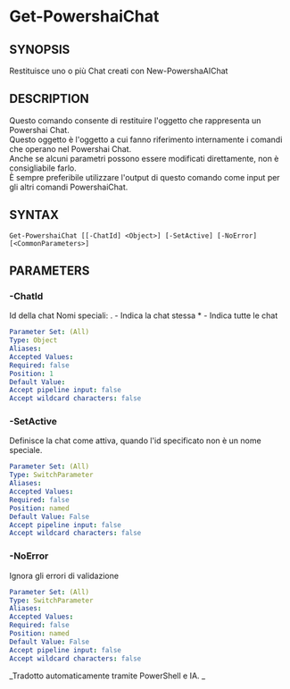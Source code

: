 ﻿---
external help file: powershai-help.xml
schema: 2.0.0
powershai: true
---

# Get-PowershaiChat

## SYNOPSIS <!--!= @#Synop !-->
Restituisce uno o più Chat creati con New-PowershaAIChat

## DESCRIPTION <!--!= @#Desc !-->
Questo comando consente di restituire l'oggetto che rappresenta un Powershai Chat.  
Questo oggetto è l'oggetto a cui fanno riferimento internamente i comandi che operano nel Powershai Chat.  
Anche se alcuni parametri possono essere modificati direttamente, non è consigliabile farlo.  
È sempre preferibile utilizzare l'output di questo comando come input per gli altri comandi PowershaiChat.

## SYNTAX <!--!= @#Syntax !-->

```
Get-PowershaiChat [[-ChatId] <Object>] [-SetActive] [-NoError] [<CommonParameters>]
```

## PARAMETERS <!--!= @#Params !-->

### -ChatId
Id della chat
Nomi speciali:
	. - Indica la chat stessa
 	* - Indica tutte le chat

```yml
Parameter Set: (All)
Type: Object
Aliases: 
Accepted Values: 
Required: false
Position: 1
Default Value: 
Accept pipeline input: false
Accept wildcard characters: false
```

### -SetActive
Definisce la chat come attiva, quando l'id specificato non è un nome speciale.

```yml
Parameter Set: (All)
Type: SwitchParameter
Aliases: 
Accepted Values: 
Required: false
Position: named
Default Value: False
Accept pipeline input: false
Accept wildcard characters: false
```

### -NoError
Ignora gli errori di validazione

```yml
Parameter Set: (All)
Type: SwitchParameter
Aliases: 
Accepted Values: 
Required: false
Position: named
Default Value: False
Accept pipeline input: false
Accept wildcard characters: false
```




<!--PowershaiAiDocBlockStart-->
_Tradotto automaticamente tramite PowerShell e IA. 
_
<!--PowershaiAiDocBlockEnd-->
